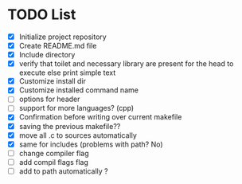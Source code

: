 # TODO List

- [x] Initialize project repository
- [x] Create README.md file
- [x] Include directory
- [x] verify that toilet and necessary library are present for the head to execute else print simple text
- [X] Customize install dir
- [x] Customize installed command name
- [ ] options for header
- [ ] support for more languages? (cpp)
- [x] Confirmation before writing over current makefile
- [x] saving the previous makefile??
- [x] move all .c to sources automatically
- [x] same for includes (problems with path? No)
- [ ] change compiler flag
- [ ] add compil flags flag
- [ ] add to path automatically ?
